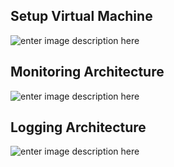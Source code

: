 ## Setup Virtual Machine
![enter image description here](https://res.cloudinary.com/dgiozc0lj/image/upload/v1719978018/sy7jrjdjwrlgvh9ckucu.jpg)

## Monitoring Architecture
![enter image description here](https://res.cloudinary.com/dgiozc0lj/image/upload/v1719978018/ilzdcj8tdnajj6p19him.jpg)

## Logging Architecture
![enter image description here](https://res.cloudinary.com/dgiozc0lj/image/upload/v1719978018/aveibai9qfho4e71ovei.jpg)



